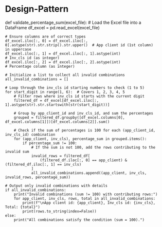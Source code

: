 # Design-Pattern
def validate_percentage_sum(excel_file):
    # Load the Excel file into a DataFrame
    df_excel = pd.read_excel(excel_file)

    # Ensure columns are of correct types
    df_excel.iloc[:, 0] = df_excel.iloc[:, 0].astype(str).str.strip().str.upper()  # App client id (1st column) in uppercase
    df_excel.iloc[:, 1] = df_excel.iloc[:, 1].astype(int)                            # Inv_cls id (as integer)
    df_excel.iloc[:, 2] = df_excel.iloc[:, 2].astype(int)                            # Percentage column (as integer)

    # Initialize a list to collect all invalid combinations
    all_invalid_combinations = []

    # Loop through the inv_cls id starting numbers to check (1 to 5)
    for start_digit in range(1, 6):  # Covers 1, 2, 3, 4, 5
        # Filter rows where inv_cls id starts with the current digit
        filtered_df = df_excel[df_excel.iloc[:, 1].astype(str).str.startswith(str(start_digit))]

        # Group by app_client_id and inv_cls_id, and sum the percentages
        grouped = filtered_df.groupby([df_excel.columns[0], df_excel.columns[1]])[df_excel.columns[2]].sum()

        # Check if the sum of percentages is 100 for each (app_client_id, inv_cls_id) combination
        for (app_client, inv_cls), percentage_sum in grouped.items():
            if percentage_sum != 100:
                # If the sum is not 100, add the rows contributing to the invalid sum
                invalid_rows = filtered_df[
                    (filtered_df.iloc[:, 0] == app_client) & (filtered_df.iloc[:, 1] == inv_cls)
                ]
                all_invalid_combinations.append((app_client, inv_cls, invalid_rows, percentage_sum))

    # Output only invalid combinations with details
    if all_invalid_combinations:
        print("Invalid combinations (sum != 100) with contributing rows:")
        for app_client, inv_cls, rows, total in all_invalid_combinations:
            print(f"\nApp client id: {app_client}, Inv_cls id: {inv_cls}, Total: {total}")
            print(rows.to_string(index=False))
    else:
        print("All combinations satisfy the condition (sum = 100).")
